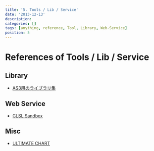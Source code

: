 ```yaml
---
title: '5. Tools / Lib / Service'
date: '2013-12-13'
description:
categories: []
tags: [anything, reference, Tool, Library, Web-Service]
position: 5
---
```


# References of Tools / Lib / Service

## Library

- [AS3用のライブラリ集](http://phpspot.org/blog/archives/2008/08/3dactionscript3.html)

## Web Service

- [GLSL Sandbox](http://glsl.heroku.com/)

## Misc

- [ULTIMATE CHART](http://www.ultimatechart.com/)

<br/><br/><br/>


